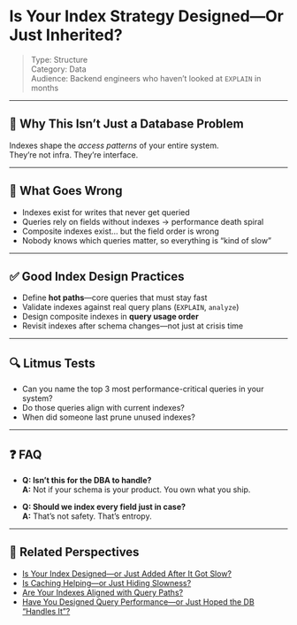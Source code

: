 # Is Your Index Strategy Designed—Or Just Inherited?

> Type: Structure  
> Category: Data  
> Audience: Backend engineers who haven’t looked at `EXPLAIN` in months

---

## 🧠 Why This Isn’t Just a Database Problem

Indexes shape the *access patterns* of your entire system.  
They’re not infra. They’re interface.

---

## 🚨 What Goes Wrong

- Indexes exist for writes that never get queried  
- Queries rely on fields without indexes → performance death spiral  
- Composite indexes exist... but the field order is wrong  
- Nobody knows which queries matter, so everything is “kind of slow”

---

## ✅ Good Index Design Practices

- Define **hot paths**—core queries that must stay fast  
- Validate indexes against real query plans (`EXPLAIN`, `analyze`)  
- Design composite indexes in **query usage order**  
- Revisit indexes after schema changes—not just at crisis time

---

## 🔍 Litmus Tests

- Can you name the top 3 most performance-critical queries in your system?  
- Do those queries align with current indexes?  
- When did someone last prune unused indexes?

---

## ❓ FAQ

- **Q: Isn’t this for the DBA to handle?**  
  **A:** Not if your schema is your product. You own what you ship.

- **Q: Should we index every field just in case?**  
  **A:** That’s not safety. That’s entropy.

---

## 🔗 Related Perspectives

- [Is Your Index Designed—or Just Added After It Got Slow?](index-design.md)
- [Is Caching Helping—or Just Hiding Slowness?](../performance/cache-strategy.md)
- [Are Your Indexes Aligned with Query Paths?](../performance/indexing-paths.md)
- [Have You Designed Query Performance—or Just Hoped the DB “Handles It”?](../performance/db-index-optimization.md)
